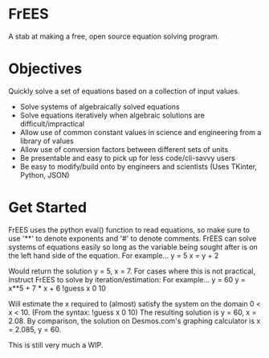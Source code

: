 # FrEES
A stab at making a free, open source equation solving program.

# Objectives
Quickly solve a set of equations based on a collection of input values. 
- Solve systems of algebraically solved equations
- Solve equations iteratively when algebraic solutions are difficult/impractical
- Allow use of common constant values in science and engineering from a library of values
- Allow use of conversion factors between different sets of units
- Be presentable and easy to pick up for less code/cli-savvy users
- Be easy to modify/build onto by engineers and scientists (Uses TKinter, Python, JSON)

# Get Started
FrEES uses the python eval() function to read equations, so make sure to use '**' to denote exponents and '#' to denote comments. 
FrEES can solve systems of equations easily so long as the variable being sought after is on the left hand side of the equation.
For example... 
  y = 5
  x = y + 2

Would return the solution y = 5, x = 7. For cases where this is not practical, instruct FrEES to solve by iteration/estimation:
For example...
  y = 60
  y = x**5 + 7 * x + 6 !guess x 0 10

Will estimate the x required to (almost) satisfy the system on the domain 0 < x < 10. (From the syntax: !guess x 0 10)
The resulting solution is y = 60, x = 2.08. By comparison, the solution on Desmos.com's graphing calculator is x = 2.085, y = 60.

This is still very much a WIP.
